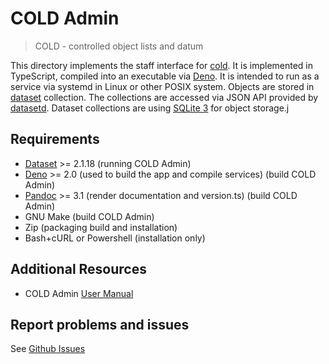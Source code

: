 
# COLD Admin

> COLD - controlled object lists and datum

This directory implements the staff interface for [cold](https://github.com/caltechlibrary/cold). It is implemented in TypeScript, compiled into an executable via [Deno](https://deno.land). It is intended to run as a service via systemd in Linux or other POSIX system. Objects are stored in [dataset](https://caltechlibrary.github.io/dataset) collection. The collections are accessed via JSON API provided by [datasetd](https://caltechlibrary.github.io/datatset/datasetd.1.html). Dataset collections are using [SQLite 3](https://sqlite.org) for object storage.j

## Requirements

- [Dataset](https://github.com/caltechlibrary/dataset) >= 2.1.18 (running COLD Admin)
- [Deno](https://deno.land) >= 2.0 (used to build the app and compile services) (build COLD Admin)
- [Pandoc](https://pandoc.org) >= 3.1 (render documentation and version.ts) (build COLD Admin)
- GNU Make (build COLD Admin)
- Zip (packaging build and installation)
- Bash+cURL or Powershell (installation only)

## Additional Resources

- COLD Admin [User Manual](user_manual.md)

## Report problems and issues

See [Github Issues](https://github.com/caltechlibrary/cold/issues)

